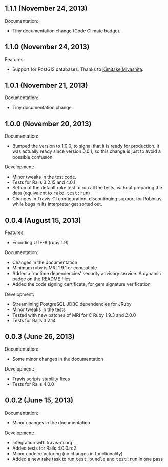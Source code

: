 ## 1.1.1 (November 24, 2013)

Documentation:

  - Tiny documentation change (Code Climate badge).

## 1.1.0 (November 24, 2013)

Features:

  - Support for PostGIS databases.  Thanks to [Kimitake Miyashita](https://github.com/kimiyash).

## 1.0.1 (November 21, 2013)

Documentation:

  - Tiny documentation change.

## 1.0.0 (November 20, 2013)

Documentation:

  - Bumped the version to 1.0.0, to signal that it is ready for production.  It was actually ready since version 0.0.1, so this change is just to avoid a possible confusion.

Development:

  - Minor tweaks in the test code.
  - Tests for Rails 3.2.15 and 4.0.1
  - Set up of the default rake test to run all the tests, without preparing the data (equivalent to <tt>rake test:run</tt>)
  - Changes in Travis-CI configuration, discontinuing support for Rubinius, while bugs in its interpreter get sorted out.

## 0.0.4 (August 15, 2013)

Features:

  - Encoding UTF-8 (ruby 1.9)

Documentation:

  - Changes in the documentation
  - Minimum ruby is MRI 1.9.1 or compatible
  - Added a 'runtime dependencies' security advisory service.  A dynamic badge on the README files
  - Added the code signing certificate, for gem signature verification

Development:

  - Streamlining PostgreSQL JDBC dependencies for JRuby
  - Minor tweaks in the tests
  - Tested with new patches of MRI for C Ruby 1.9.3 and 2.0.0
  - Tests for Rails 3.2.14

## 0.0.3 (June 26, 2013)

Documentation:

  - Some minor changes in the documentation

Development:

  - Travis scripts stability fixes
  - Tests for Rails 4.0.0

## 0.0.2 (June 15, 2013)

Documentation:

  - Minor changes in the documentation

Development:

  - Integration with travis-ci.org
  - Added tests for Rails 4.0.0.rc2
  - Minor code refactoring (no changes in functionality)
  - Added a new rake task to run <tt>test:bundle</tt> and <tt>test:run</tt> in one pass
